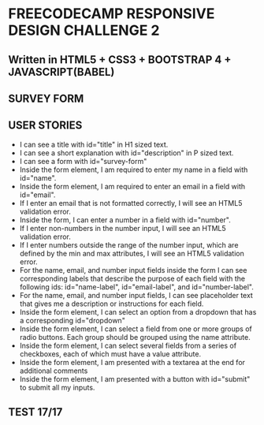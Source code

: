 # FREECODECAMP RESPONSIVE DESIGN CHALLENGE 2 

## Written in HTML5 + CSS3 + BOOTSTRAP 4 + JAVASCRIPT(BABEL)

## SURVEY FORM 

## USER STORIES 

*  I can see a title with id="title" in H1 sized text.
*  I can see a short explanation with id="description" in P sized text.
* I can see a form with id="survey-form"
* Inside the form element, I am required to enter my name in a field with id="name".
*   Inside the form element, I am required to enter an email in a field with id="email".
*  If I enter an email that is not formatted correctly, I will see an HTML5 validation error.
*  Inside the form, I can enter a number in a field with id="number".
*  If I enter non-numbers in the number input, I will see an HTML5 validation error.
* If I enter numbers outside the range of the number input, which are defined by the min and max attributes, I will see an HTML5 validation error.
* For the name, email, and number input fields inside the form I can see corresponding labels that describe the purpose of each field with the following ids: id="name-label", id="email-label", and id="number-label".
*  For the name, email, and number input fields, I can see placeholder text that gives me a description or instructions for each field.
* Inside the form element, I can select an option from a dropdown that has a corresponding id="dropdown"
*  Inside the form element, I can select a field from one or more groups of radio buttons. Each group should be grouped using the name attribute.
* Inside the form element, I can select several fields from a series of checkboxes, each of which must have a value attribute.
*  Inside the form element, I am presented with a textarea at the end for additional comments
*  Inside the form element, I am presented with a button with id="submit" to submit all my inputs.

## TEST 17/17
